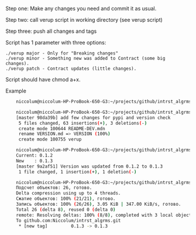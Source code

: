 Step one: Make any changes you need and commit it as usual.

Step two: call verup script in working directory (see verup script)

Step three: push all changes and tags

Script has 1 parameter with three options:

    ./verup major - Only for "Breaking changes"
    ./verup minor - Something new was added to Contract (some big changes).
    ./verup patch - Contract updates (little changes).

Script should have chmod a+x.

Example

```bash
    niccolum@niccolum-HP-ProBook-650-G3:~/projects/github/intrst_algrms$ git add .

    niccolum@niccolum-HP-ProBook-650-G3:~/projects/github/intrst_algrms$ git commit -m "add few changes for pypi and version check"
    [master 98da39b] add few changes for pypi and version check
     5 files changed, 63 insertions(+), 3 deletions(-)
     create mode 100644 README-DEV.mdn
     rename VERSION.md => VERSION (100%)
     create mode 100755 verup

    niccolum@niccolum-HP-ProBook-650-G3:~/projects/github/intrst_algrms$ ./verup patch
    Current: 0.1.2
    New    : 0.1.3
    [master 9a2af51] Version was updated from 0.1.2 to 0.1.3
     1 file changed, 1 insertion(+), 1 deletion(-)

    niccolum@niccolum-HP-ProBook-650-G3:~/projects/github/intrst_algrms$ git push && git push --tags
    Подсчет объектов: 26, готово.
    Delta compression using up to 4 threads.
    Сжатие объектов: 100% (21/21), готово.
    Запись объектов: 100% (26/26), 3.05 KiB | 347.00 KiB/s, готово.
    Total 26 (delta 8), reused 0 (delta 0)
    remote: Resolving deltas: 100% (8/8), completed with 3 local objects.
    To github.com:Niccolum/intrst_algrms.git
     * [new tag]         0.1.3 -> 0.1.3

```
